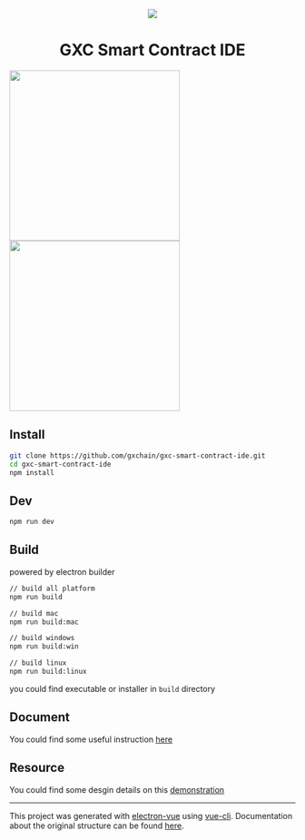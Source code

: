 <p align="center">
    <img src="./static/icon.png">
</p>
<h1 align="center">GXC Smart Contract IDE</h1>

<p>
    <a href="javascript:;">
        <img width="300px" src='https://raw.githubusercontent.com/gxchain/gxips/master/assets/images/task-ide.png'/>
    </a>
    <a href="javascript:;">
        <img width="300px" src='https://raw.githubusercontent.com/gxchain/gxips/master/assets/images/task-ide-en.png'/>
    </a>
</p>

## Install
```bash
git clone https://github.com/gxchain/gxc-smart-contract-ide.git
cd gxc-smart-contract-ide
npm install
```

## Dev
```bash
npm run dev
```

## Build
powered by electron builder
```bash
// build all platform
npm run build

// build mac
npm run build:mac

// build windows
npm run build:win

// build linux
npm run build:linux
```

you could find executable or installer in `build` directory

## Document
You could find some useful instruction [here](https://docs.gxchain.org/zh/contract/deploy.html)

## Resource
You could find some desgin details on this [demonstration](https://slides.com/jaredliu/deck/)



---

This project was generated with [electron-vue](https://github.com/SimulatedGREG/electron-vue) using [vue-cli](https://github.com/vuejs/vue-cli). Documentation about the original structure can be found [here](https://simulatedgreg.gitbooks.io/electron-vue/content/index.html).
